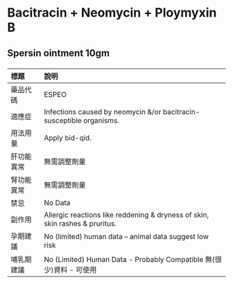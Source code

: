 # Bacitracin + Neomycin + Ploymyxin B

## Spersin ointment 10gm

##### 

| 標題       | 說明                                                                         |
|:-----------|:-----------------------------------------------------------------------------|
| 藥品代碼   | ESPEO                                                                        |
| 適應症     | Infections caused by neomycin &/or bacitracin-susceptible organisms.         |
| 用法用量   | Apply bid-qid.                                                               |
| 肝功能異常 | 無需調整劑量                                                                 |
| 腎功能異常 | 無需調整劑量                                                                 |
| 禁忌       | No Data                                                                      |
| 副作用     | Allergic reactions like reddening & dryness of skin, skin rashes & pruritus. |
| 孕期建議   | No (limited) human data – animal data suggest low risk                       |
| 哺乳期建議 | No (Limited) Human Data - Probably Compatible 無(很少)資料 - 可使用          |

